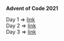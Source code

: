**Advent of Code 2021**

Day 1 => [link]()<br/>
Day 2 => [link]()<br/>
Day 3 => [link](https://github.com/TmsC21/adventofcode-2021/blob/day_3/src/Main.java/)<br/>

